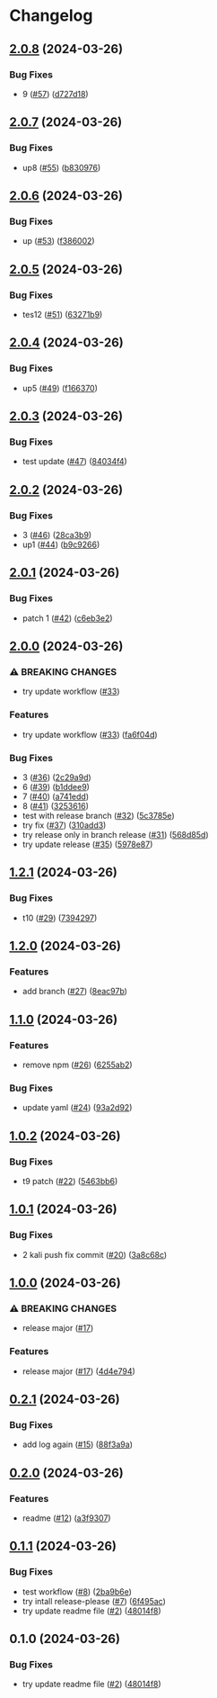 # Changelog

## [2.0.8](https://github.com/daudzubaidi/try-release-please/compare/v2.0.7...v2.0.8) (2024-03-26)


### Bug Fixes

* 9 ([#57](https://github.com/daudzubaidi/try-release-please/issues/57)) ([d727d18](https://github.com/daudzubaidi/try-release-please/commit/d727d18a45b57dbf5e8be7a49315a28a05e75458))

## [2.0.7](https://github.com/daudzubaidi/try-release-please/compare/v2.0.6...v2.0.7) (2024-03-26)


### Bug Fixes

* up8 ([#55](https://github.com/daudzubaidi/try-release-please/issues/55)) ([b830976](https://github.com/daudzubaidi/try-release-please/commit/b830976bd29e39c7c4792a68ca0f0db4ccd5b151))

## [2.0.6](https://github.com/daudzubaidi/try-release-please/compare/v2.0.5...v2.0.6) (2024-03-26)


### Bug Fixes

* up ([#53](https://github.com/daudzubaidi/try-release-please/issues/53)) ([f386002](https://github.com/daudzubaidi/try-release-please/commit/f386002a0ca18073b5c851c3a4148514f8c5a6ff))

## [2.0.5](https://github.com/daudzubaidi/try-release-please/compare/v2.0.4...v2.0.5) (2024-03-26)


### Bug Fixes

* tes12 ([#51](https://github.com/daudzubaidi/try-release-please/issues/51)) ([63271b9](https://github.com/daudzubaidi/try-release-please/commit/63271b90dd3557463895f8b3974e7a3c9de3c9e7))

## [2.0.4](https://github.com/daudzubaidi/try-release-please/compare/v2.0.3...v2.0.4) (2024-03-26)


### Bug Fixes

* up5 ([#49](https://github.com/daudzubaidi/try-release-please/issues/49)) ([f166370](https://github.com/daudzubaidi/try-release-please/commit/f166370c11e306bd3f9998703010ff0b17de021c))

## [2.0.3](https://github.com/daudzubaidi/try-release-please/compare/v2.0.2...v2.0.3) (2024-03-26)


### Bug Fixes

* test update ([#47](https://github.com/daudzubaidi/try-release-please/issues/47)) ([84034f4](https://github.com/daudzubaidi/try-release-please/commit/84034f452535b4a63a4a5878f90de5806b4c48d8))

## [2.0.2](https://github.com/daudzubaidi/try-release-please/compare/v2.0.1...v2.0.2) (2024-03-26)


### Bug Fixes

* 3 ([#46](https://github.com/daudzubaidi/try-release-please/issues/46)) ([28ca3b9](https://github.com/daudzubaidi/try-release-please/commit/28ca3b9ad2a3c93a245ff1cd4e58caf43ce7e532))
* up1 ([#44](https://github.com/daudzubaidi/try-release-please/issues/44)) ([b9c9266](https://github.com/daudzubaidi/try-release-please/commit/b9c9266017835483897e0f5e417ed78e574eb89b))

## [2.0.1](https://github.com/daudzubaidi/try-release-please/compare/v2.0.0...v2.0.1) (2024-03-26)


### Bug Fixes

* patch 1 ([#42](https://github.com/daudzubaidi/try-release-please/issues/42)) ([c6eb3e2](https://github.com/daudzubaidi/try-release-please/commit/c6eb3e256a00e3385740aa8de8a1a58a5040d00d))

## [2.0.0](https://github.com/daudzubaidi/try-release-please/compare/v1.2.1...v2.0.0) (2024-03-26)


### ⚠ BREAKING CHANGES

* try update workflow ([#33](https://github.com/daudzubaidi/try-release-please/issues/33))

### Features

* try update workflow ([#33](https://github.com/daudzubaidi/try-release-please/issues/33)) ([fa6f04d](https://github.com/daudzubaidi/try-release-please/commit/fa6f04d3050ad46fc5a56037f788d9e063c912fc))


### Bug Fixes

* 3 ([#36](https://github.com/daudzubaidi/try-release-please/issues/36)) ([2c29a9d](https://github.com/daudzubaidi/try-release-please/commit/2c29a9d79ed7959b223c904946d57277ec724752))
* 6 ([#39](https://github.com/daudzubaidi/try-release-please/issues/39)) ([b1ddee9](https://github.com/daudzubaidi/try-release-please/commit/b1ddee9838f416b0b6d8658806fad2b70170925e))
* 7 ([#40](https://github.com/daudzubaidi/try-release-please/issues/40)) ([a741edd](https://github.com/daudzubaidi/try-release-please/commit/a741eddbe3ae2e7b7fea26bdc14325b68a3fc8f4))
* 8 ([#41](https://github.com/daudzubaidi/try-release-please/issues/41)) ([3253616](https://github.com/daudzubaidi/try-release-please/commit/32536164c997247e7c22f77770eeda33dc7196b4))
* test with release branch ([#32](https://github.com/daudzubaidi/try-release-please/issues/32)) ([5c3785e](https://github.com/daudzubaidi/try-release-please/commit/5c3785e49c004135de0a7d3c50d9925206ccec86))
* try fix ([#37](https://github.com/daudzubaidi/try-release-please/issues/37)) ([310add3](https://github.com/daudzubaidi/try-release-please/commit/310add39d19921bf72a0d17feeb7483ac8fb01b6))
* try release only in branch release ([#31](https://github.com/daudzubaidi/try-release-please/issues/31)) ([568d85d](https://github.com/daudzubaidi/try-release-please/commit/568d85da0b2540d6d19b8d2be01b19eff6d0ef6c))
* try update release ([#35](https://github.com/daudzubaidi/try-release-please/issues/35)) ([5978e87](https://github.com/daudzubaidi/try-release-please/commit/5978e879e2f891ee5b46ca078cc931c7bfb4f029))

## [1.2.1](https://github.com/daudzubaidi/try-release-please/compare/v1.2.0...v1.2.1) (2024-03-26)


### Bug Fixes

* t10 ([#29](https://github.com/daudzubaidi/try-release-please/issues/29)) ([7394297](https://github.com/daudzubaidi/try-release-please/commit/7394297a5c1cc74c6926c4217791f20cd1090f43))

## [1.2.0](https://github.com/daudzubaidi/try-release-please/compare/v1.1.0...v1.2.0) (2024-03-26)


### Features

* add branch ([#27](https://github.com/daudzubaidi/try-release-please/issues/27)) ([8eac97b](https://github.com/daudzubaidi/try-release-please/commit/8eac97ba9fa69a6f6a514ac5d4386a252ccafbad))

## [1.1.0](https://github.com/daudzubaidi/try-release-please/compare/v1.0.2...v1.1.0) (2024-03-26)


### Features

* remove npm ([#26](https://github.com/daudzubaidi/try-release-please/issues/26)) ([6255ab2](https://github.com/daudzubaidi/try-release-please/commit/6255ab273f1767f91f2ec75087943671be4b7eb1))


### Bug Fixes

* update yaml ([#24](https://github.com/daudzubaidi/try-release-please/issues/24)) ([93a2d92](https://github.com/daudzubaidi/try-release-please/commit/93a2d9290ccfd8663c4a442e45740accd31e5a3f))

## [1.0.2](https://github.com/daudzubaidi/try-release-please/compare/v1.0.1...v1.0.2) (2024-03-26)


### Bug Fixes

* t9 patch ([#22](https://github.com/daudzubaidi/try-release-please/issues/22)) ([5463bb6](https://github.com/daudzubaidi/try-release-please/commit/5463bb6325cb69fc8a4077cdf21f3837b089648e))

## [1.0.1](https://github.com/daudzubaidi/try-release-please/compare/v1.0.0...v1.0.1) (2024-03-26)


### Bug Fixes

* 2 kali push fix commit ([#20](https://github.com/daudzubaidi/try-release-please/issues/20)) ([3a8c68c](https://github.com/daudzubaidi/try-release-please/commit/3a8c68cf5eca22d8ad6a74454af589a904ad18db))

## [1.0.0](https://github.com/daudzubaidi/try-release-please/compare/v0.2.1...v1.0.0) (2024-03-26)


### ⚠ BREAKING CHANGES

* release major ([#17](https://github.com/daudzubaidi/try-release-please/issues/17))

### Features

* release major ([#17](https://github.com/daudzubaidi/try-release-please/issues/17)) ([4d4e794](https://github.com/daudzubaidi/try-release-please/commit/4d4e794648239de3b3f17badfe92cbb35c116ea6))

## [0.2.1](https://github.com/daudzubaidi/try-release-please/compare/v0.2.0...v0.2.1) (2024-03-26)


### Bug Fixes

* add log again ([#15](https://github.com/daudzubaidi/try-release-please/issues/15)) ([88f3a9a](https://github.com/daudzubaidi/try-release-please/commit/88f3a9ac7143fa832195d60aaba6f8b261924e87))

## [0.2.0](https://github.com/daudzubaidi/try-release-please/compare/v0.1.1...v0.2.0) (2024-03-26)


### Features

* readme ([#12](https://github.com/daudzubaidi/try-release-please/issues/12)) ([a3f9307](https://github.com/daudzubaidi/try-release-please/commit/a3f930789b37e62c45b73ecb036f43c317b93537))

## [0.1.1](https://github.com/daudzubaidi/try-release-please/compare/v0.1.0...v0.1.1) (2024-03-26)


### Bug Fixes

* test workflow ([#8](https://github.com/daudzubaidi/try-release-please/issues/8)) ([2ba9b6e](https://github.com/daudzubaidi/try-release-please/commit/2ba9b6eefe9cedf386466d4052039cdcf03801ea))
* try intall release-please ([#7](https://github.com/daudzubaidi/try-release-please/issues/7)) ([6f495ac](https://github.com/daudzubaidi/try-release-please/commit/6f495ac8c98ded9a43096ff04e7f89134577fccc))
* try update readme file ([#2](https://github.com/daudzubaidi/try-release-please/issues/2)) ([48014f8](https://github.com/daudzubaidi/try-release-please/commit/48014f887e3cf018da48f10daa9e9b1055cd8a9f))

## 0.1.0 (2024-03-26)


### Bug Fixes

* try update readme file ([#2](https://github.com/daudzubaidi/try-release-please/issues/2)) ([48014f8](https://github.com/daudzubaidi/try-release-please/commit/48014f887e3cf018da48f10daa9e9b1055cd8a9f))
